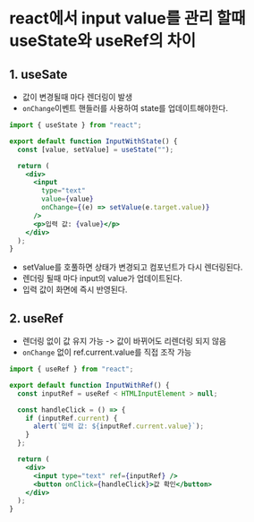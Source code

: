 # react에서 input value를 관리 할때 useState와 useRef의 차이

## 1. useSate

- 값이 변경될때 마다 렌더링이 발생
- `onChange`이벤트 핸들러를 사용하여 state를 업데이트해야한다.

```jsx
import { useState } from "react";

export default function InputWithState() {
  const [value, setValue] = useState("");

  return (
    <div>
      <input
        type="text"
        value={value}
        onChange={(e) => setValue(e.target.value)}
      />
      <p>입력 값: {value}</p>
    </div>
  );
}
```

- setValue를 호풀하면 상태가 변경되고 컴포넌트가 다시 렌더링된다.
- 렌더링 될때 마다 input의 value가 업데이트된다.
- 입력 값이 화면에 즉시 반영된다.

## 2. useRef

- 렌더링 없이 값 유지 가능 -> 값이 바뀌어도 리렌더링 되지 않음
- `onChange` 없이 ref.current.value를 직접 조작 가능

```jsx
import { useRef } from "react";

export default function InputWithRef() {
  const inputRef = useRef < HTMLInputElement > null;

  const handleClick = () => {
    if (inputRef.current) {
      alert(`입력 값: ${inputRef.current.value}`);
    }
  };

  return (
    <div>
      <input type="text" ref={inputRef} />
      <button onClick={handleClick}>값 확인</button>
    </div>
  );
}
```
